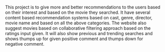 This project is to give more and better recommendations to the users based on their interest and based on the movie they searched. It have several content based 
recommendation systems based on cast, genre, director, movie name and based on all the above categories. The website also suggest movies based on collaborative 
filtering approach based on the ratings input given. It will also show previous and trending searches and shows thumps up for given positive comment and thumps down 
for negative comment.
